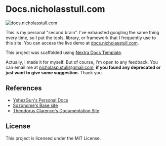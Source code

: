 # Docs.nicholasstull.com

![docs.nicholasstull.com](https://socialify.git.ci/Nicholas-Stull/docs.nicholasstull.com/image?language=1&logo=https%3A%2F%2Fraw.githubusercontent.com%2FNicholas-Stull%2Fdocs.nicholasstull.com%2Fmain%2Fpublic%2Fassets%2Fimages%2Ficons%2Fnotes.svg&name=1&owner=1&pattern=Circuit%20Board&stargazers=1&theme=Dark)

This is my personal "second brain". I've exhausted googling the same thing every time, so I put the tools, library, or framework that I frequently use to this site. You can access the live demo at [docs.nicholasstull.com](https://docs.nicholasstull.com).

This project was scaffolded using [Nextra Docs Template](https://nextra.vercel.app/).

Actually, I made it for myself. But of course, I'm open to any feedback. You can email me at [nicholasp.stull@gmail.com](mailto:nicholasp.stull@gmail.com), **if you found any deprecated or just want to give some suggestion.** Thank you.

## References

- [YehezGun's Personal Docs](https://docs.yehezgun.com/)
- [Sozonome's Base site](https://base.sznm.dev)
- [Theodorus Clarence's Documentation Site](https://docs.thcl.dev/)

## License

This project is licensed under the MIT License.
